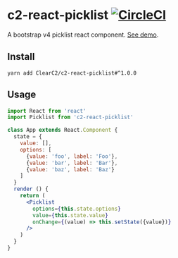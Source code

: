 # c2-react-picklist [![CircleCI](https://circleci.com/gh/ClearC2/c2-react-picklist.svg?style=svg)](https://circleci.com/gh/ClearC2/c2-react-picklist)

A bootstrap v4 picklist react component. [See demo](https://clearc2.github.io/c2-react-picklist/).

## Install
```
yarn add ClearC2/c2-react-picklist#^1.0.0
```

## Usage


```jsx
import React from 'react'
import Picklist from 'c2-react-picklist'

class App extends React.Component {
  state = {
    value: [],
    options: [
      {value: 'foo', label: 'Foo'},
      {value: 'bar', label: 'Bar'},
      {value: 'baz', label: 'Baz'}
    ]
  }
  render () {
    return (
      <Picklist
        options={this.state.options}
        value={this.state.value}
        onChange={(value) => this.setState({value})}
      />
    )
  }
}
```
